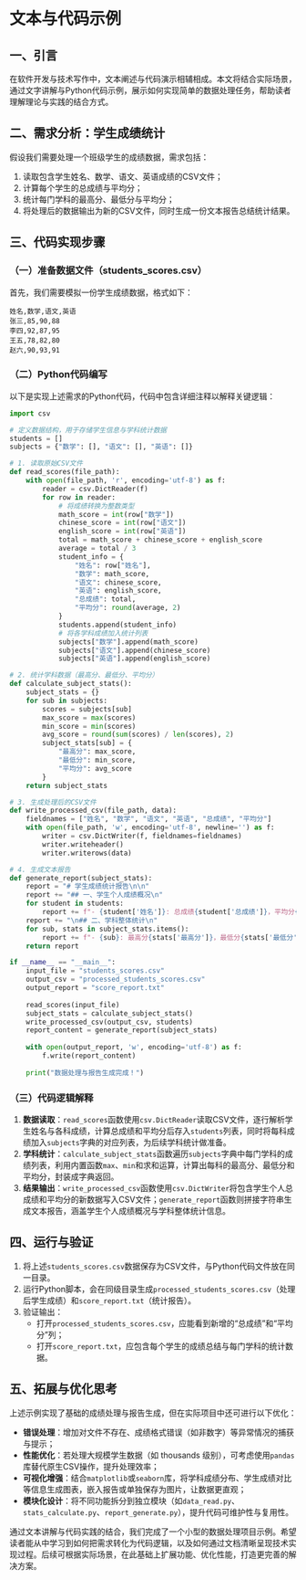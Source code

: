 # 文本与代码示例

## 一、引言
在软件开发与技术写作中，文本阐述与代码演示相辅相成。本文将结合实际场景，通过文字讲解与Python代码示例，展示如何实现简单的数据处理任务，帮助读者理解理论与实践的结合方式。

## 二、需求分析：学生成绩统计
假设我们需要处理一个班级学生的成绩数据，需求包括：
1. 读取包含学生姓名、数学、语文、英语成绩的CSV文件；
2. 计算每个学生的总成绩与平均分；
3. 统计每门学科的最高分、最低分与平均分；
4. 将处理后的数据输出为新的CSV文件，同时生成一份文本报告总结统计结果。

## 三、代码实现步骤
### （一）准备数据文件（students_scores.csv）
首先，我们需要模拟一份学生成绩数据，格式如下：
```csv
姓名,数学,语文,英语
张三,85,90,88
李四,92,87,95
王五,78,82,80
赵六,90,93,91
```

### （二）Python代码编写
以下是实现上述需求的Python代码，代码中包含详细注释以解释关键逻辑：

```python
import csv

# 定义数据结构，用于存储学生信息与学科统计数据
students = []
subjects = {"数学": [], "语文": [], "英语": []}

# 1. 读取原始CSV文件
def read_scores(file_path):
    with open(file_path, 'r', encoding='utf-8') as f:
        reader = csv.DictReader(f)
        for row in reader:
            # 将成绩转换为整数类型
            math_score = int(row["数学"])
            chinese_score = int(row["语文"])
            english_score = int(row["英语"])
            total = math_score + chinese_score + english_score
            average = total / 3
            student_info = {
                "姓名": row["姓名"],
                "数学": math_score,
                "语文": chinese_score,
                "英语": english_score,
                "总成绩": total,
                "平均分": round(average, 2)
            }
            students.append(student_info)
            # 将各学科成绩加入统计列表
            subjects["数学"].append(math_score)
            subjects["语文"].append(chinese_score)
            subjects["英语"].append(english_score)

# 2. 统计学科数据（最高分、最低分、平均分）
def calculate_subject_stats():
    subject_stats = {}
    for sub in subjects:
        scores = subjects[sub]
        max_score = max(scores)
        min_score = min(scores)
        avg_score = round(sum(scores) / len(scores), 2)
        subject_stats[sub] = {
            "最高分": max_score,
            "最低分": min_score,
            "平均分": avg_score
        }
    return subject_stats

# 3. 生成处理后的CSV文件
def write_processed_csv(file_path, data):
    fieldnames = ["姓名", "数学", "语文", "英语", "总成绩", "平均分"]
    with open(file_path, 'w', encoding='utf-8', newline='') as f:
        writer = csv.DictWriter(f, fieldnames=fieldnames)
        writer.writeheader()
        writer.writerows(data)

# 4. 生成文本报告
def generate_report(subject_stats):
    report = "# 学生成绩统计报告\n\n"
    report += "## 一、学生个人成绩概况\n"
    for student in students:
        report += f"- {student['姓名']}: 总成绩{student['总成绩']}，平均分{student['平均分']}\n"
    report += "\n## 二、学科整体统计\n"
    for sub, stats in subject_stats.items():
        report += f"- {sub}: 最高分{stats['最高分']}，最低分{stats['最低分']}，平均分{stats['平均分']}\n"
    return report

if __name__ == "__main__":
    input_file = "students_scores.csv"
    output_csv = "processed_students_scores.csv"
    output_report = "score_report.txt"
    
    read_scores(input_file)
    subject_stats = calculate_subject_stats()
    write_processed_csv(output_csv, students)
    report_content = generate_report(subject_stats)
    
    with open(output_report, 'w', encoding='utf-8') as f:
        f.write(report_content)
    
    print("数据处理与报告生成完成！")
```

### （三）代码逻辑解释
1. **数据读取**：`read_scores`函数使用`csv.DictReader`读取CSV文件，逐行解析学生姓名与各科成绩，计算总成绩和平均分后存入`students`列表，同时将每科成绩加入`subjects`字典的对应列表，为后续学科统计做准备。
2. **学科统计**：`calculate_subject_stats`函数遍历`subjects`字典中每门学科的成绩列表，利用内置函数`max`、`min`和求和运算，计算出每科的最高分、最低分和平均分，封装成字典返回。
3. **结果输出**：`write_processed_csv`函数使用`csv.DictWriter`将包含学生个人总成绩和平均分的新数据写入CSV文件；`generate_report`函数则拼接字符串生成文本报告，涵盖学生个人成绩概况与学科整体统计信息。

## 四、运行与验证
1. 将上述`students_scores.csv`数据保存为CSV文件，与Python代码文件放在同一目录。
2. 运行Python脚本，会在同级目录生成`processed_students_scores.csv`（处理后学生成绩）和`score_report.txt`（统计报告）。
3. 验证输出：
   - 打开`processed_students_scores.csv`，应能看到新增的“总成绩”和“平均分”列；
   - 打开`score_report.txt`，应包含每个学生的成绩总结与每门学科的统计数据。

## 五、拓展与优化思考
上述示例实现了基础的成绩处理与报告生成，但在实际项目中还可进行以下优化：
- **错误处理**：增加对文件不存在、成绩格式错误（如非数字）等异常情况的捕获与提示；
- **性能优化**：若处理大规模学生数据（如 thousands 级别），可考虑使用`pandas`库替代原生CSV操作，提升处理效率；
- **可视化增强**：结合`matplotlib`或`seaborn`库，将学科成绩分布、学生成绩对比等信息生成图表，嵌入报告或单独保存为图片，让数据更直观；
- **模块化设计**：将不同功能拆分到独立模块（如`data_read.py`、`stats_calculate.py`、`report_generate.py`），提升代码可维护性与复用性。

通过文本讲解与代码实践的结合，我们完成了一个小型的数据处理项目示例。希望读者能从中学习到如何把需求转化为代码逻辑，以及如何通过文档清晰呈现技术实现过程。后续可根据实际场景，在此基础上扩展功能、优化性能，打造更完善的解决方案。